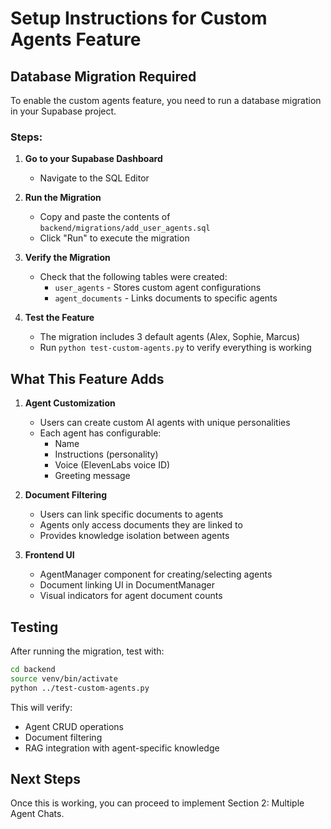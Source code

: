 # Setup Instructions for Custom Agents Feature

## Database Migration Required

To enable the custom agents feature, you need to run a database migration in your Supabase project.

### Steps:

1. **Go to your Supabase Dashboard**
   - Navigate to the SQL Editor

2. **Run the Migration**
   - Copy and paste the contents of `backend/migrations/add_user_agents.sql`
   - Click "Run" to execute the migration

3. **Verify the Migration**
   - Check that the following tables were created:
     - `user_agents` - Stores custom agent configurations
     - `agent_documents` - Links documents to specific agents

4. **Test the Feature**
   - The migration includes 3 default agents (Alex, Sophie, Marcus)
   - Run `python test-custom-agents.py` to verify everything is working

## What This Feature Adds

1. **Agent Customization**
   - Users can create custom AI agents with unique personalities
   - Each agent has configurable:
     - Name
     - Instructions (personality)
     - Voice (ElevenLabs voice ID)
     - Greeting message

2. **Document Filtering**
   - Users can link specific documents to agents
   - Agents only access documents they are linked to
   - Provides knowledge isolation between agents

3. **Frontend UI**
   - AgentManager component for creating/selecting agents
   - Document linking UI in DocumentManager
   - Visual indicators for agent document counts

## Testing

After running the migration, test with:

```bash
cd backend
source venv/bin/activate
python ../test-custom-agents.py
```

This will verify:
- Agent CRUD operations
- Document filtering
- RAG integration with agent-specific knowledge

## Next Steps

Once this is working, you can proceed to implement Section 2: Multiple Agent Chats.
